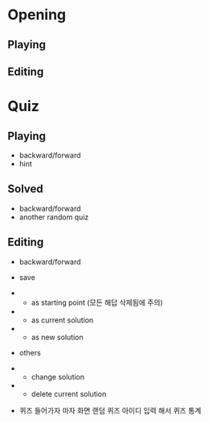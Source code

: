 # Opening
## Playing
## Editing



# Quiz

## Playing

- backward/forward
- hint

## Solved

- backward/forward
- another random quiz

## Editing

- backward/forward

- save
- - as starting point (모든 해답 삭제됨에 주의)
- - as current solution
- - as new solution

- others
- - change solution
- - delete current solution

- 퀴즈 들어가자 마자 화면
  랜덤 퀴즈
  아이디 입력 해서 퀴즈
  통계
